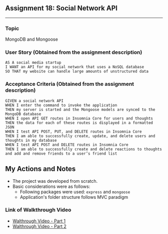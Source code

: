 ## Assignment 18: Social Network API
---
### Topic
MongoDB and Mongoose

### User Story (Obtained from the assignment description)

```
AS A social media startup
I WANT an API for my social network that uses a NoSQL database
SO THAT my website can handle large amounts of unstructured data
```

### Acceptance Criteria (Obtained from the assignment description)

```
GIVEN a social network API
WHEN I enter the command to invoke the application
THEN my server is started and the Mongoose models are synced to the MongoDB database
WHEN I open API GET routes in Insomnia Core for users and thoughts
THEN the data for each of these routes is displayed in a formatted JSON
WHEN I test API POST, PUT, and DELETE routes in Insomnia Core
THEN I am able to successfully create, update, and delete users and thoughts in my database
WHEN I test API POST and DELETE routes in Insomnia Core
THEN I am able to successfully create and delete reactions to thoughts and add and remove friends to a user’s friend list
```

## My Actions and Notes

* The project was developed from scratch.
* Basic considerations were as follows:
    * Following packages were used: ```express``` and ```mongoose```
    * Application's folder structure follows MVC paradigm

### Link of Walkthrough Video
* [Walthrough Video - Part 1](https://drive.google.com/file/d/1F3A44el71XP8yfWiKqT7gqlE_-VQZsFe/view)
* [Walthrough Video - Part 2](https://drive.google.com/file/d/1cxLthWyl-nvZqStJUHg4ArWUBZeb9tAB/view)

